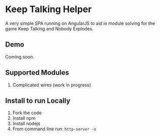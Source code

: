 # Keep Talking Helper
A very simple SPA running on AngularJS to aid in module solving for the game Keep Talking and Nobody Explodes.

## Demo
Coming soon.

## Supported Modules
1. Complicated wires (work in progress)

## Install to run Locally
1. Fork the code
2. Install npm
3. Install nodejs
4. From command line run:
`http-server -o`